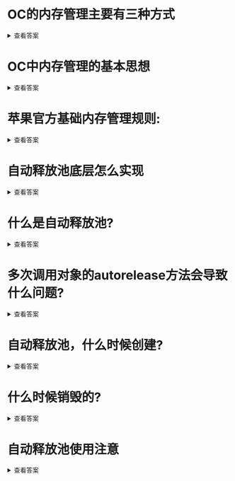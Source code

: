 # OC的内存管理主要有三种方式
<details>
<summary>查看答案</summary>
  
- ARC
- MRC
- AutoreleasePool
</details>

# OC中内存管理的基本思想
<details>
<summary>查看答案</summary>
  
通过`alloc` `new` `copy` `mutableCopy` `retain`都会将对象引用基数+1,通过`release` `autorelease`会将引用基数-1.当引用计数等于0则对象释放，类方法创建的对象会自动`autorelease`，`autorelease`会将对象放在`runloop`释放池中，每次事件循环都会将释放池对象的引用计数-1.在`ARC`中系统帮你添加`retain` `release` `autorelease`。
</details>

# 苹果官方基础内存管理规则:
<details>
<summary>查看答案</summary>

- 谁创建谁管理
- 谁持有谁释放
</details>

# 自动释放池底层怎么实现
<details>
<summary>查看答案</summary>
  
自动释放池是通过栈实现的，现今后出。当事件开始会创建一个自动释放池到栈中，当对象发送`autorelease`消息会把当前对象放在自动释放池中。对自动释放池满会自动创建新的自动释放池，当事件循环之后，将栈最上面的自动释放池的对象进行释放。
</details>

# 什么是自动释放池?
<details>
<summary>查看答案</summary>
  
自动释放池是管理自动释放的对象，会把发送`autorelease`消息的对象添加到自动释放池。当事件结束，会将自动释放池释放，全部的对象进行release操作。
</details>

# 多次调用对象的autorelease方法会导致什么问题?
<details>
<summary>查看答案</summary>
  
对象调用一次`autorelease`就会将对象添加到自动释放池依次，多次调用就多次添加。到自动释放池释放，会将对象多次release，从而造成野指针异常。
</details>

# 自动释放池，什么时候创建?
<details>
<summary>查看答案</summary>
  
- 程序启动时候创建
- 事件开始时候创建
- 自动释放池满自动创建
</details>

# 什么时候销毁的?
<details>
<summary>查看答案</summary>
  
- 程序结束销毁
- 事件结束销毁
- 释放池满销毁
</details>

# 自动释放池使用注意
<details>
<summary>查看答案</summary>
  
- 不要在自动释放池大量的创建对象，会导致延迟释放，内存暴涨
- 不要对占用内存大的对象使用`autorelease`
</details>
